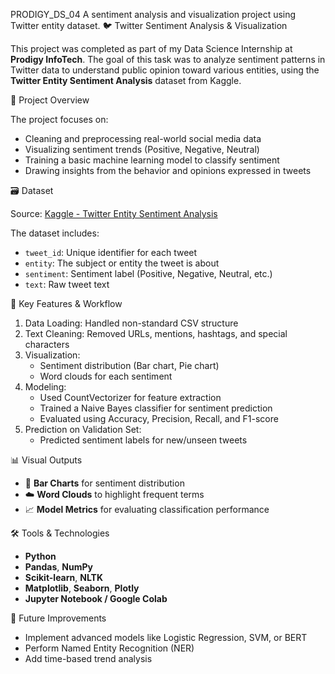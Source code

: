  PRODIGY_DS_04
A sentiment analysis and visualization project using Twitter entity dataset.
🐦 Twitter Sentiment Analysis & Visualization

This project was completed as part of my Data Science Internship at **Prodigy InfoTech**. The goal of this task was to analyze sentiment patterns in Twitter data to understand public opinion toward various entities, using the **Twitter Entity Sentiment Analysis** dataset from Kaggle.

📌 Project Overview

The project focuses on:
- Cleaning and preprocessing real-world social media data
- Visualizing sentiment trends (Positive, Negative, Neutral)
- Training a basic machine learning model to classify sentiment
- Drawing insights from the behavior and opinions expressed in tweets

🗃️ Dataset

Source: [Kaggle - Twitter Entity Sentiment Analysis](https://www.kaggle.com/datasets/jp797498e/twitter-entity-sentiment-analysis)

The dataset includes:
- `tweet_id`: Unique identifier for each tweet  
- `entity`: The subject or entity the tweet is about  
- `sentiment`: Sentiment label (Positive, Negative, Neutral, etc.)  
- `text`: Raw tweet text  

 🧠 Key Features & Workflow

1. Data Loading: Handled non-standard CSV structure
2. Text Cleaning: Removed URLs, mentions, hashtags, and special characters
3. Visualization:
   - Sentiment distribution (Bar chart, Pie chart)
   - Word clouds for each sentiment
4. Modeling:
   - Used CountVectorizer for feature extraction
   - Trained a Naive Bayes classifier for sentiment prediction
   - Evaluated using Accuracy, Precision, Recall, and F1-score
5. Prediction on Validation Set:
   - Predicted sentiment labels for new/unseen tweets

📊 Visual Outputs

- 📌 **Bar Charts** for sentiment distribution  
- ☁️ **Word Clouds** to highlight frequent terms  
- 📈 **Model Metrics** for evaluating classification performance  

🛠️ Tools & Technologies

- **Python**  
- **Pandas**, **NumPy**  
- **Scikit-learn**, **NLTK**  
- **Matplotlib**, **Seaborn**, **Plotly**  
- **Jupyter Notebook / Google Colab**

🔮 Future Improvements

- Implement advanced models like Logistic Regression, SVM, or BERT  
- Perform Named Entity Recognition (NER)  
- Add time-based trend analysis


